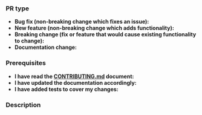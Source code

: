 ### PR type

<!--- What types of changes does your code introduce? (choose _yes_ or _no_): -->

- **Bug fix (non-breaking change which fixes an issue):**
- **New feature (non-breaking change which adds functionality):**
- **Breaking change (fix or feature that would cause existing functionality to change):**
- **Documentation change:**

### Prerequisites

<!-- Have you done the following (choose _yes_ or _no_): -->

- **I have read the [CONTRIBUTING.md](CONTRIBUTING.md) document:**
- **I have updated the documentation accordingly:**
- **I have added tests to cover my changes:**

### Description

<!-- A description of the PR and commits included -->
